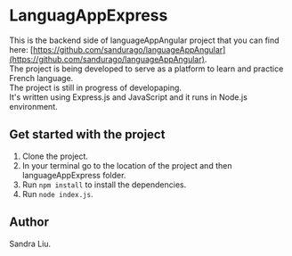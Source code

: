 # LanguagAppExpress

This is the backend side of languageAppAngular project that you can find here: [https://github.com/sandurago/languageAppAngular](https://github.com/sandurago/languageAppAngular). <br />
The project is being developed to serve as a platform to learn and practice French language.  <br />
The project is still in progress of developaping.  <br />
It's written using Express.js and JavaScript and it runs in Node.js environment.  <br />

## **Get started with the project**

1. Clone the project.
2. In your terminal go to the location of the project and then languageAppExpress folder.
3. Run `npm install` to install the dependencies.
4. Run `node index.js`.


## **Author**
Sandra Liu.
